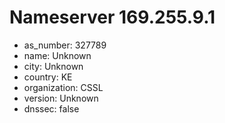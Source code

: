 # Nameserver 169.255.9.1

* as_number: 327789
* name: Unknown
* city: Unknown
* country: KE
* organization: CSSL
* version: Unknown
* dnssec: false
